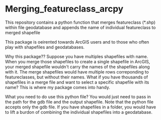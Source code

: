 # Merging_featureclass_arcpy

This repository contains a python function that merges featureclass (*.shp) within file geodatabase and appends the name of individual featureclass to merged shapefile

This package is oeirented towards ArcGIS users and to those who often play with shapefiles and geodatabases.

Why this package??
Suppose you have multiples shapefiles with name. When you merge those shapefiles to create a single shapefile in ArcGIS, your merged shapefile wouldn't carry the names of the shapefiles along with it. The merge shapefiles would have multiple rows correponding to featureclasses, but without their names. What if you have thousands of shapefiles in a merge file and want to select a specific shapefile with its name? This is where my package comes into handy.

What you need to do use this python file?
You would just need to pass in the path for the gdb file and the output shapefile. Note that the python file accepts only the gdb file. If you have shapefiles in a folder, you would have to lift a burdon of combining the individual shapefiles into a geodatabase.
